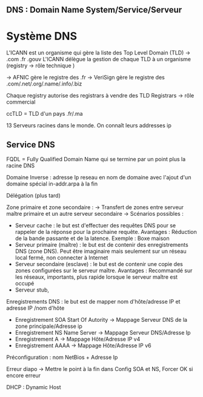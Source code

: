 
## DNS : Domain Name System/Service/Serveur 

# Système DNS

L'ICANN est un organisme qui gère la liste des Top Level Domain (TLD) -> .com .fr .gouv
L'ICANN délègue la gestion de chaque TLD à un organisme (registry -> rôle technique )

-> AFNIC gère le registre des .fr
-> VeriSign gère le registre des .com/.net/.org/.name/.info/.biz

Chaque registry autorise des registrars à vendre des TLD 
Registrars -> rôle commercial

ccTLD = TLD d'un pays .fr/.ma

13 Serveurs racines dans le monde.  On connaît leurs addresses ip 

## Service DNS 

FQDL = Fully Qualified Domain Name qui se termine par un point plus la racine DNS

Domaine Inverse : adresse Ip reseau en nom de domaine avec l'ajout d'un domaine spécial in-addr.arpa à la fin 

Délégation (plus tard)

Zone primaire et zone secondaire :
-> Transfert de zones entre serveur maître primaire et un autre serveur secondaire 
-> Scénarios possibles : 
- Serveur cache : le but est d'effectuer des requêtes DNS pour se rappeler de la réponse pour la prochaine requête. Avantages : Réduction de la bande passante et de la latence. Exemple : Boxe maison
- Serveur primaire (maître) : le but est de contenir des enregistrements DNS (zone DNS). Peut être imaginaire mais seulement sur un réseau local fermé, non connecter à Internet
- Serveur secondaire (esclave) : le but est de contenir une copie des zones configurées sur le serveur maître. Avantages : Recommandé sur les réseaux, importants, plus rapide lorsque le serveur maître est occupé
- Serveur stub, 

Enregistrements DNS : le but est de mapper nom d'hôte/adresse IP et adresse IP /nom d'hôte

- Enregistrement SOA Start Of Autority -> Mappage Serveur DNS de la zone principale/Adresse ip
- Enregistrement NS Name Server -> Mappage Serveur DNS/Adresse Ip
- Enregistrement A -> Mappage Hôte/Adresse IP v4
- Enregistrement AAAA -> Mappage Hôte/Adresse IP v6

Préconfiguration : nom NetBios + Adresse Ip

Erreur diapo -> Mettre le point à la fin dans Config SOA et NS, Forcer OK si encore erreur 

DHCP : Dynamic Host 